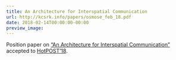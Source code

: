 ```yaml
---
title: An Architecture for Interspatial Communication
url: http://kcsrk.info/papers/osmose_feb_18.pdf
date: 2018-02-14T00:00:00-00:00
preview_image: 
---
```


<p>Position paper on
<a href="http://kcsrk.info/papers/osmose_feb_18.pdf">“An Architecture for Interspatial Communication”</a>
accepted to <a href="http://hotpost18.weebly.com/">HotPOST’18</a>.</p>
